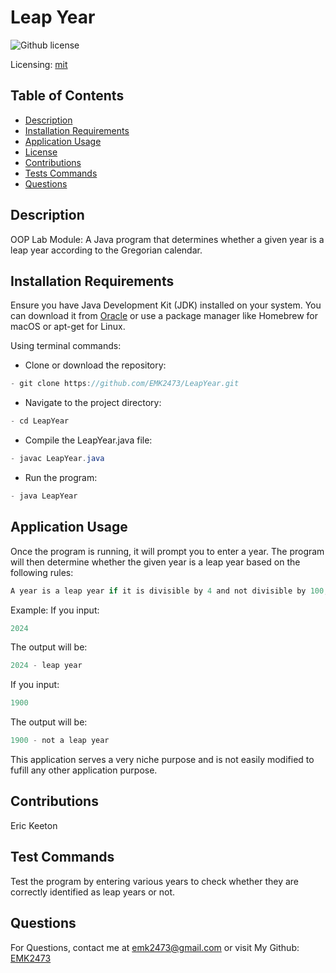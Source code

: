 # Leap Year
![Github license](https://img.shields.io/badge/mit-blue.svg)
 
 Licensing: [mit](https://choosealicense.com/licenses/mit/)

## Table of Contents
- [Description](#description)
- [Installation Requirements](#installation-requirements)
- [Application Usage](#application-usage)
- [License](#licensing-information)
- [Contributions](#contributions)
- [Tests Commands](#tests-commands)
- [Questions](#questions)
## Description
OOP Lab Module: A Java program that determines whether a given year is a leap year according to the Gregorian calendar.

## Installation Requirements
Ensure you have Java Development Kit (JDK) installed on your system. You can download it from [Oracle](https://www.oracle.com/java/technologies/downloads/) or use a package manager like Homebrew for macOS or apt-get for Linux. 

Using terminal commands: 

- Clone or download the repository: 
```Java 
- git clone https://github.com/EMK2473/LeapYear.git 
```

- Navigate to the project directory: 
```Java
- cd LeapYear 
```
- Compile the LeapYear.java file: 
```Java
- javac LeapYear.java 
```
- Run the program: 
```Java
- java LeapYear
```  

## Application Usage
Once the program is running, it will prompt you to enter a year. The program will then determine whether the given year is a leap year based on the following rules:  
```Java
A year is a leap year if it is divisible by 4 and not divisible by 100, except if it is also divisible by 400. 
```
Example: If you input:  
```Java
2024 
```
The output will be:  
```Java 
2024 - leap year
```

If you input: 
```Java
1900 
```
The output will be: 
```Java
1900 - not a leap year
```
This application serves a very niche purpose and is not easily modified to fufill any other application purpose.

## Contributions
Eric Keeton

## Test Commands
Test the program by entering various years to check whether they are correctly identified as leap years or not.

## Questions
For Questions, contact me at emk2473@gmail.com or visit My Github: [EMK2473](https://github.com/EMK2473)